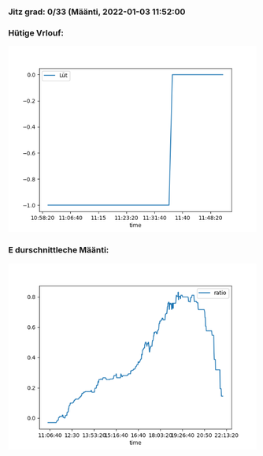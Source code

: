 ### Jitz grad: 0/33 (Määnti, 2022-01-03 11:52:00

### Hütige Vrlouf:
![Graph](Today.png)

### E durschnittleche Määnti:
![Graph](Määnti.png)